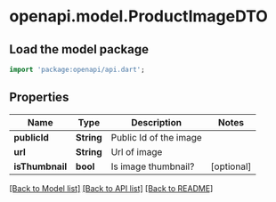 # openapi.model.ProductImageDTO

## Load the model package
```dart
import 'package:openapi/api.dart';
```

## Properties
Name | Type | Description | Notes
------------ | ------------- | ------------- | -------------
**publicId** | **String** | Public Id of the image | 
**url** | **String** | Url of image | 
**isThumbnail** | **bool** | Is image thumbnail? | [optional] 

[[Back to Model list]](../README.md#documentation-for-models) [[Back to API list]](../README.md#documentation-for-api-endpoints) [[Back to README]](../README.md)


